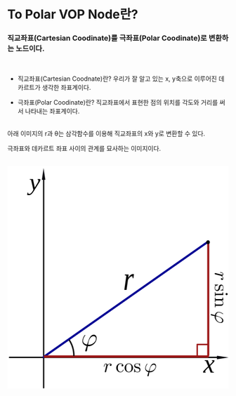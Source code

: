 # To Polar VOP Node란?  
### **직교좌표(Cartesian Coodinate)를 극좌표(Polar Coodinate)로 변환하는 노드이다.**  
<br/>

* 직교좌표(Cartesian Coodnate)란? 우리가 잘 알고 있는 x, y축으로 이루어진 데카르트가 생각한 좌표계이다.

* 극좌표(Polar Coodinate)란? 직교좌표에서 표현한 점의 위치를 각도와 거리를 써서 나타내는 좌표계이다.  

<br/>
아래 이미지의 r과 θ는 삼각함수를 이용해 직교좌표의 x와 y로 변환할 수 있다.  

극좌표와 데카르트 좌표 사이의 관계를 묘사하는 이미지이다.  

<br/>
<img src="https://github.com/JaejinDo/Record/blob/main/Img/Converting_between_polar_and_Cartesian_coordinates/Converting_between_polar_and_Cartesian_coordinates.png" width="512" height="507">